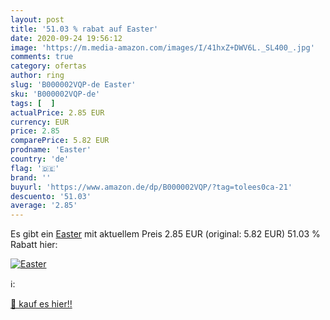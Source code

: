 ```yaml
---
layout: post
title: '51.03 % rabat auf Easter'
date: 2020-09-24 19:56:12
image: 'https://m.media-amazon.com/images/I/41hxZ+DWV6L._SL400_.jpg'
comments: true
category: ofertas
author: ring
slug: 'B000002VQP-de Easter'
sku: 'B000002VQP-de'
tags: [  ]
actualPrice: 2.85 EUR
currency: EUR
price: 2.85
comparePrice: 5.82 EUR
prodname: 'Easter'
country: 'de'
flag: '🇩🇪'
brand: ''
buyurl: 'https://www.amazon.de/dp/B000002VQP/?tag=tolees0ca-21'
descuento: '51.03'
average: '2.85'
---
```


Es gibt ein [Easter](https://www.amazon.de/dp/B000002VQP/?tag=tolees0ca-21) mit aktuellem Preis 2.85 EUR (original: 5.82 EUR) 51.03 % Rabatt hier:

[![Easter](https://m.media-amazon.com/images/I/41hxZ+DWV6L._SL400_.jpg)](https://www.amazon.de/dp/B000002VQP/?tag=tolees0ca-21)

ℹ️:


[🛒 kauf es hier!!](https://www.amazon.de/dp/B000002VQP/?tag=tolees0ca-21)
